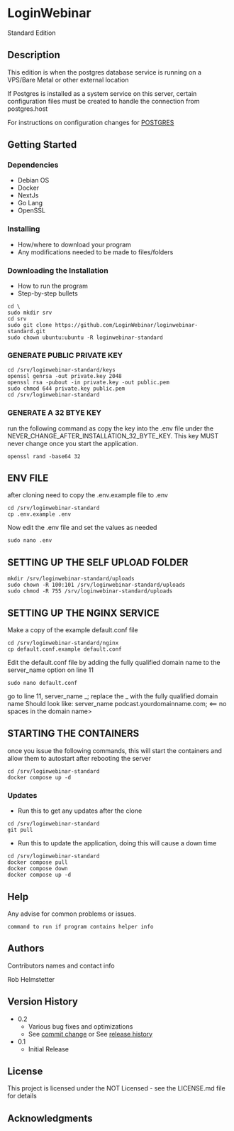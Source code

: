 # LoginWebinar

Standard Edition

## Description

This edition is when the postgres database service is running on a VPS/Bare Metal or other external location

If Postgres is installed as a system service on this server, certain configuration files must be created to handle the connection from postgres.host

For instructions on configuration changes for [POSTGRES](postgres.system.configuration.md)


## Getting Started

### Dependencies

* Debian OS
* Docker
* NextJs
* Go Lang
* OpenSSL

### Installing

* How/where to download your program
* Any modifications needed to be made to files/folders

### Downloading the Installation

* How to run the program
* Step-by-step bullets

```
cd \
sudo mkdir srv
cd srv
sudo git clone https://github.com/LoginWebinar/loginwebinar-standard.git
sudo chown ubuntu:ubuntu -R loginwebinar-standard
```

### GENERATE PUBLIC PRIVATE KEY


```
cd /srv/loginwebinar-standard/keys
openssl genrsa -out private.key 2048
openssl rsa -pubout -in private.key -out public.pem
sudo chmod 644 private.key public.pem
cd /srv/loginwebinar-standard

```

### GENERATE A 32 BTYE KEY

run the following command as copy the key into the .env file under the NEVER_CHANGE_AFTER_INSTALLATION_32_BYTE_KEY.
This key MUST never change once you start the application.

```
openssl rand -base64 32
```


## ENV FILE

after cloning need to copy the .env.example file to .env


```
cd /srv/loginwebinar-standard
cp .env.example .env
```

Now edit the .env file and set the values as needed

```
sudo nano .env
```

## SETTING UP THE SELF UPLOAD FOLDER

```
mkdir /srv/loginwebinar-standard/uploads
sudo chown -R 100:101 /srv/loginwebinar-standard/uploads
sudo chmod -R 755 /srv/loginwebinar-standard/uploads
```

## SETTING UP THE NGINX SERVICE

Make a copy of the example default.conf file

```
cd /srv/loginwebinar-standard/nginx
cp default.conf.example default.conf
```

Edit the default.conf file by adding the fully qualified domain name to the server_name option on line 11

```
sudo nano default.conf
```

go to line 11, server_name _;  replace the _ with the fully qualified domain name
Should look like:   server_name podcast.yourdomainname.com;   <== no spaces in the domain name>



## STARTING THE CONTAINERS

once you issue the following commands, this will start the containers
and allow them to autostart after rebooting the server

```
cd /srv/loginwebinar-standard
docker compose up -d
```



### Updates

* Run this to get any updates after the clone

```
cd /srv/loginwebinar-standard
git pull
```

* Run this to update the application, doing this will cause a down time

```
cd /srv/loginwebinar-standard
docker compose pull
docker compose down
docker compose up -d
```


## Help

Any advise for common problems or issues.

```
command to run if program contains helper info
```

## Authors

Contributors names and contact info

Rob Helmstetter


## Version History

* 0.2
    * Various bug fixes and optimizations
    * See [commit change]() or See [release history]()
* 0.1
    * Initial Release

## License

This project is licensed under the NOT Licensed - see the LICENSE.md file for details

## Acknowledgments



